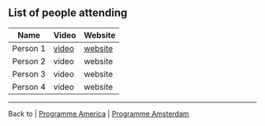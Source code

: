 ## List of people attending

|Name|Video|Website|
|---|---|---|
|Person 1|[video](./videos/testvid.mp4)|[website](https://kletskoppenfestival.nl)|
|Person 2|video|website|
|Person 3|video|website|
|Person 4|video|website|

---

Back to | [Programme America](./program_america.md) | [Programme Amsterdam](./program_amsterdam.md)